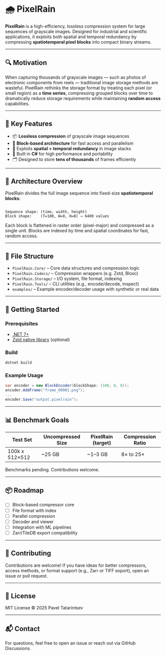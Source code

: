 # 🌧️ PixelRain

**PixelRain** is a high-efficiency, lossless compression system for large sequences of grayscale images. Designed for industrial and scientific applications, it exploits both spatial and temporal redundancy by compressing **spatiotemporal pixel blocks** into compact binary streams.

---

## 🔍 Motivation

When capturing thousands of grayscale images — such as photos of electronic components from reels — traditional image storage methods are wasteful. PixelRain rethinks the storage format by treating each pixel (or small region) as a **time series**, compressing grouped blocks over time to dramatically reduce storage requirements while maintaining **random access** capabilities.

---

## 🎯 Key Features

- 📦 **Lossless compression** of grayscale image sequences
- 🧱 **Block-based architecture** for fast access and parallelism
- 🧠 Exploits **spatial + temporal redundancy** in image stacks
- 🚀 Built in **C#** for high performance and portability
- 🗂️ Designed to store **tens of thousands** of frames efficiently

---

## 🧰 Architecture Overview

PixelRain divides the full image sequence into fixed-size **spatiotemporal blocks**:

```

Sequence shape: (time, width, height)
Block shape:    (T=100, W=8, H=8) → 6400 values

````

Each block is flattened in raster order (pixel-major) and compressed as a single unit. Blocks are indexed by time and spatial coordinates for fast, random access.

---

## 📁 File Structure

- `PixelRain.Core/` – Core data structures and compression logic
- `PixelRain.Codecs/` – Compression wrappers (e.g. Zstd, Blosc)
- `PixelRain.Storage/` – I/O system, file format, indexing
- `PixelRain.Tools/` – CLI utilities (e.g., encode/decode, inspect)
- `examples/` – Example encoder/decoder usage with synthetic or real data

---

## 🧪 Getting Started

### Prerequisites

- [.NET 7+](https://dotnet.microsoft.com/)
- [Zstd native library](https://facebook.github.io/zstd/) (optional)

### Build

```bash
dotnet build
````

### Example Usage

```csharp
var encoder = new BlockEncoder(blockShape: (100, 8, 8));
encoder.AddFrame("frame_00001.png");
...
encoder.Save("output.pixelrain");
```

---

## 📊 Benchmark Goals

| Test Set       | Uncompressed Size | PixelRain (target) | Compression Ratio |
| -------------- | ----------------- | ------------------ | ----------------- |
| 100k x 512×512 | \~25 GB           | \~1–3 GB           | 8× to 25×         |

Benchmarks pending. Contributions welcome.

---

## 📦 Roadmap

* [ ] Block-based compressor core
* [ ] File format with index
* [ ] Parallel compression
* [ ] Decoder and viewer
* [ ] Integration with ML pipelines
* [ ] Zarr/TileDB export compatibility

---

## 🤝 Contributing

Contributions are welcome! If you have ideas for better compressors, access methods, or format support (e.g., Zarr or TIFF export), open an issue or pull request.

---

## 📄 License

MIT License © 2025 Pavel Tatarintsev

---

## 📬 Contact

For questions, feel free to open an issue or reach out via GitHub Discussions.
